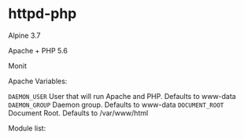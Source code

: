 # httpd-php
Alpine 3.7 

Apache + PHP 5.6 

Monit

Apache Variables:

`DAEMON_USER` User that will run Apache and PHP. Defaults to www-data
`DAEMON_GROUP` Daemon group. Defaults to www-data
`DOCUMENT_ROOT` Document Root. Defaults to /var/www/html


Module list:


